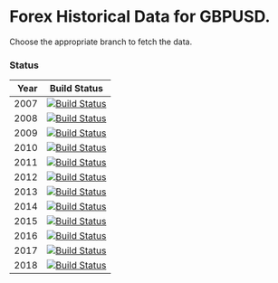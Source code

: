 # Forex Historical Data for GBPUSD.

Choose the appropriate branch to fetch the data.

### Status

| Year | Build Status |
| ----:|:------------:|
| 2007 | [![Build Status](https://api.travis-ci.org/FX-Data/FX-Data-GBPUSD-DS.svg?branch=2007)](https://travis-ci.org/FX-Data/FX-Data-GBPUSD-DS/branches) |
| 2008 | [![Build Status](https://api.travis-ci.org/FX-Data/FX-Data-GBPUSD-DS.svg?branch=2008)](https://travis-ci.org/FX-Data/FX-Data-GBPUSD-DS/branches) |
| 2009 | [![Build Status](https://api.travis-ci.org/FX-Data/FX-Data-GBPUSD-DS.svg?branch=2009)](https://travis-ci.org/FX-Data/FX-Data-GBPUSD-DS/branches) |
| 2010 | [![Build Status](https://api.travis-ci.org/FX-Data/FX-Data-GBPUSD-DS.svg?branch=2010)](https://travis-ci.org/FX-Data/FX-Data-GBPUSD-DS/branches) |
| 2011 | [![Build Status](https://api.travis-ci.org/FX-Data/FX-Data-GBPUSD-DS.svg?branch=2011)](https://travis-ci.org/FX-Data/FX-Data-GBPUSD-DS/branches) |
| 2012 | [![Build Status](https://api.travis-ci.org/FX-Data/FX-Data-GBPUSD-DS.svg?branch=2012)](https://travis-ci.org/FX-Data/FX-Data-GBPUSD-DS/branches) |
| 2013 | [![Build Status](https://api.travis-ci.org/FX-Data/FX-Data-GBPUSD-DS.svg?branch=2013)](https://travis-ci.org/FX-Data/FX-Data-GBPUSD-DS/branches) |
| 2014 | [![Build Status](https://api.travis-ci.org/FX-Data/FX-Data-GBPUSD-DS.svg?branch=2014)](https://travis-ci.org/FX-Data/FX-Data-GBPUSD-DS/branches) |
| 2015 | [![Build Status](https://api.travis-ci.org/FX-Data/FX-Data-GBPUSD-DS.svg?branch=2015)](https://travis-ci.org/FX-Data/FX-Data-GBPUSD-DS/branches) |
| 2016 | [![Build Status](https://api.travis-ci.org/FX-Data/FX-Data-GBPUSD-DS.svg?branch=2016)](https://travis-ci.org/FX-Data/FX-Data-GBPUSD-DS/branches) |
| 2017 | [![Build Status](https://api.travis-ci.org/FX-Data/FX-Data-GBPUSD-DS.svg?branch=2017)](https://travis-ci.org/FX-Data/FX-Data-GBPUSD-DS/branches) |
| 2018 | [![Build Status](https://api.travis-ci.org/FX-Data/FX-Data-GBPUSD-DS.svg?branch=2018)](https://travis-ci.org/FX-Data/FX-Data-GBPUSD-DS/branches) |
